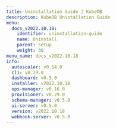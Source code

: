 ```yaml
---
title: Uninstallation Guide | KubeDB
description: KubeDB Unistallation Guide
menu:
  docs_v2022.10.18:
    identifier: uninstallation-guide
    name: Uninstall
    parent: setup
    weight: 30
menu_name: docs_v2022.10.18
info:
  autoscaler: v0.14.0
  cli: v0.29.0
  dashboard: v0.5.0
  installer: v2022.10.18
  ops-manager: v0.16.0
  provisioner: v0.29.0
  schema-manager: v0.5.0
  ui-server: v0.5.0
  version: v2022.10.18
  webhook-server: v0.5.0
---
```


